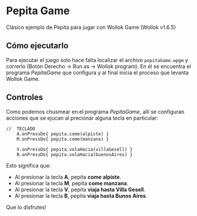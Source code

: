 # Pepita Game
Clásico ejemplo de Pepita para jugar con Wollok Game (Wollok v1.6.5)

## Cómo ejecutarlo
Para ejecutar el juego solo hace falta localizar el archivo `pepitaGame.wpgm` y correrlo (Botón Derecho -> Run as -> Wollok program). En él se encuentra el programa _PepitaGame_ que configura y al final inicia el proceso que levanta Wollok Game.

## Controles
Como podemos chusmear en el programa _PepitaGame_, allí se configuran acciones que se ejucan al precionar alguna tecla en particular:
```XTend
//	TECLADO
	A.onPressDo{ pepita.come(alpiste) }
	M.onPressDo{ pepita.come(manzana) }
	
	V.onPressDo{ pepita.volaHacia(villaGesell) }
	B.onPressDo{ pepita.volaHacia(buenosAires) }
```
Esto significa que:
- Al presionar la tecla **A**, pepita **come alpiste**.
- Al presionar la tecla **M**, pepita **come manzana**.
- Al presionar la tecla **V**, pepita **viaja hasta Villa Gesell**.
- Al presionar la tecla **B**, pepita **viaja hasta Bunos Aires**.

Que lo disfrutes!


